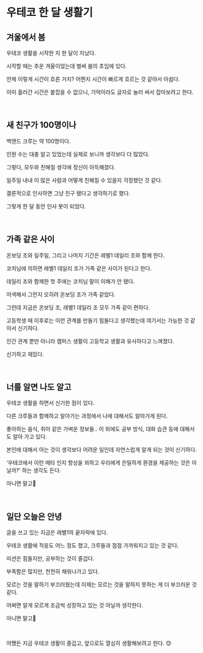 # 우테코 한 달 생활기

## 겨울에서 봄

우테코 생활을 시작한 지 한 달이 지났다.

시작할 때는 추운 겨울이었는데 벌써 봄의 초입에 있다.

언제 이렇게 시간이 흐른 거지? 어쩐지 시간이 빠르게 흐르는 것 같아서 아쉽다.

이미 흘러간 시간은 붙잡을 수 없으니, 기억이라도 글자로 눌러 써서 잡아보려고 한다.

<br>

## 새 친구가 100명이나

백엔드 크루는 약 100명이다.

인원 수는 대충 알고 있었는데 실제로 보니까 생각보다 더 많았다.

그렇다, 모두와 친해질 생각에 정신이 아득해졌다.

일주일 내내 이 많은 사람과 어떻게 친해질 수 있을지 걱정했던 것 같다.

결론적으로 인사하면 그냥 친구 됐다고 생각하기로 했다.

그렇게 한 달 동안 인사 봇이 되었다.

<br>

## 가족 같은 사이

온보딩 조와 일주일, 그리고 나머지 기간은 레벨1 데일리 조와 함께 한다.

코치님에 의하면 레벨1 데일리 조가 가족 같은 사이가 된다고 한다.

데일리 조와 함께한 첫 주에는 코치님 말이 이해가 안 됐다.

어색해서 그런지 오히려 온보딩 조가 가족 같았다.

그런데 지금은 온보딩 조, 레벨1 데일리 조 모두 가족 같이 편하다.

고등학생 때 이후로는 이런 관계를 만들기 힘들다고 생각했는데 여기서는 가능한 것 같아서 신기하다.

인간 관계 뿐만 아니라 캠퍼스 생활이 고등학교 생활과 유사하다고 느껴졌다.

신기하고 재밌다.

<br>

## 너를 알면 나도 알고

우테코 생활을 하면서 신기한 점이 있다.

다른 크루들과 함께하고 알아가는 과정에서 나에 대해서도 알아가게 된다.

좋아하는 음식, 취미 같은 가벼운 정보들.. 이 외에도 공부 방식, 대화 습관 등에 대해서도 알아 가고 있다.

본인에 대해서 아는 것이 생각보다 어려운 일인데 자연스럽게 알게 되는 것이 신기하다.

‘우테코에서 이런 메타 인지 향상을 꾀하고 우리에게 은밀하게 환경을 제공하는 것은 아닐까?’ 하는 생각도 든다.

아니면 말고🤔

<br>

## 일단 오늘은 안녕

글을 쓰고 있는 지금은 레벨1의 끝자락에 있다.

우테코 생활에 적응도 어느 정도 했고, 크루들과 점점 가까워지고 있는 것 같다.


미션은 힘들지만, 공부하는 것이 즐겁다.

부족함은 많지만, 천천히 채워나가고 있다.

모르는 것을 말하기 부끄러웠는데 이제는 모르는 것을 말하지 못하는 게 더 부끄러운 것 같다.

어쩌면 알게 모르게 조금씩 성장하고 있는 것 아닐까 생각한다.

아니면 말고🤔

<br>

어쨌든 지금 우테코 생활이 즐겁고, 앞으로도 열심히 생활해보려고 한다. 😊
